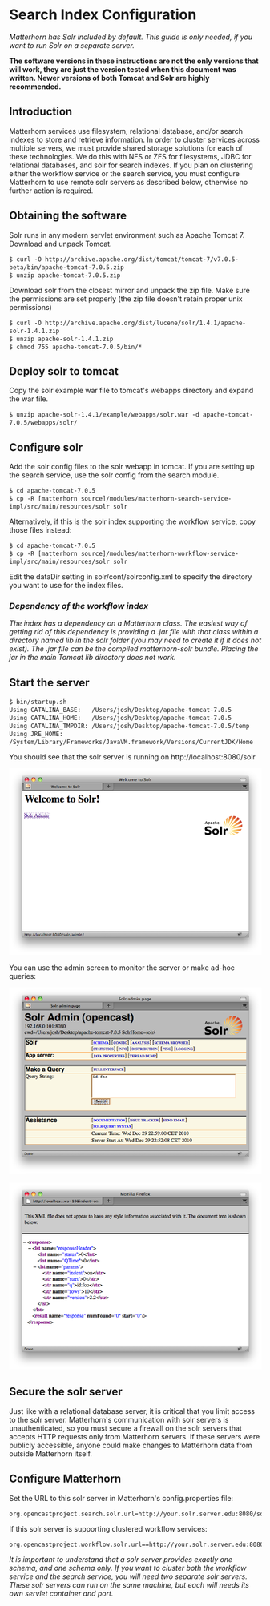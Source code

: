 # Search Index Configuration

*Matterhorn has Solr included by default. This guide is only needed, if you want to run Solr on a separate server.*

**The software versions in these instructions are not the only versions that will work, they are just the version tested when this document was written.  Newer versions of both Tomcat and Solr are highly recommended.**
 
## Introduction
Matterhorn services use filesystem, relational database, and/or search indexes to store and retrieve information. In order to cluster services across multiple servers, we must provide shared storage solutions for each of these technologies. We do this with NFS or ZFS for filesystems, JDBC for relational databases, and solr for search indexes. If you plan on clustering either the workflow service or the search service, you must configure Matterhorn to use remote solr servers as described below, otherwise no further action is required.

## Obtaining the software
Solr runs in any modern servlet environment such as Apache Tomcat 7. Download and unpack Tomcat.

    $ curl -O http://archive.apache.org/dist/tomcat/tomcat-7/v7.0.5-beta/bin/apache-tomcat-7.0.5.zip
    $ unzip apache-tomcat-7.0.5.zip

Download solr from the closest mirror and unpack the zip file. Make sure the permissions are set properly (the zip file doesn't retain proper unix permissions)

    $ curl -O http://archive.apache.org/dist/lucene/solr/1.4.1/apache-solr-1.4.1.zip
    $ unzip apache-solr-1.4.1.zip
    $ chmod 755 apache-tomcat-7.0.5/bin/*

## Deploy solr to tomcat
Copy the solr example war file to tomcat's webapps directory and expand the war file.

    $ unzip apache-solr-1.4.1/example/webapps/solr.war -d apache-tomcat-7.0.5/webapps/solr/

## Configure solr
Add the solr config files to the solr webapp in tomcat. If you are setting up the search service, use the solr config from the search module.

    $ cd apache-tomcat-7.0.5
    $ cp -R [matterhorn source]/modules/matterhorn-search-service-impl/src/main/resources/solr solr

Alternatively, if this is the solr index supporting the workflow service, copy those files instead:

    $ cd apache-tomcat-7.0.5
    $ cp -R [matterhorn source]/modules/matterhorn-workflow-service-impl/src/main/resources/solr solr

Edit the dataDir setting in solr/conf/solrconfig.xml to specify the directory you want to use for the index files.

### *Dependency of the workflow index*
*The index has a dependency on a Matterhorn class. The easiest way of getting rid of this dependency is providing a .jar file with that class within a directory named lib in the solr folder (you may need to create it if it does not exist). The .jar file can be the compiled matterhorn-solr bundle. Placing the jar in the main Tomcat lib directory does not work.*

## Start the server

    $ bin/startup.sh
    Using CATALINA_BASE:   /Users/josh/Desktop/apache-tomcat-7.0.5
    Using CATALINA_HOME:   /Users/josh/Desktop/apache-tomcat-7.0.5
    Using CATALINA_TMPDIR: /Users/josh/Desktop/apache-tomcat-7.0.5/temp
    Using JRE_HOME:        /System/Library/Frameworks/JavaVM.framework/Versions/CurrentJDK/Home

You should see that the solr server is running on http://localhost:8080/solr

![SOLR welcome page](searchindex1.png)

You can use the admin screen to monitor the server or make ad-hoc queries:

![SOLR admin](searchindex2.png)

![SOLR XML](searchindex3.png)

## Secure the solr server
Just like with a relational database server, it is critical that you limit access to the solr server. Matterhorn's communication with solr servers is unauthenticated, so you must secure a firewall on the solr servers that accepts HTTP requests only from Matterhorn servers. If these servers were publicly accessible, anyone could make changes to Matterhorn data from outside Matterhorn itself.

## Configure Matterhorn
Set the URL to this solr server in Matterhorn's config.properties file:

    org.opencastproject.search.solr.url=http://your.solr.server.edu:8080/solr/

If this solr server is supporting clustered workflow services:

    org.opencastproject.workflow.solr.url==http://your.solr.server.edu:8080/solr/

*It is important to understand that a solr server provides exactly one schema, and one schema only. If you want to cluster both the workflow service and the search service, you will need two separate solr servers. These solr servers can run on the same machine, but each will needs its own servlet container and port.*
